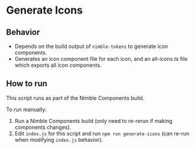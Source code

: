 # Generate Icons

## Behavior

- Depends on the build output of `nimble-tokens` to generate icon components.
- Generates an icon component file for each icon, and an all-icons.ts file which exports all icon components.

## How to run

This script runs as part of the Nimble Components build.

To run manually:

1. Run a Nimble Components build (only need to re-rerun if making components changes).
2. Edit `index.js` for this script and run `npm run generate-icons` (can re-run when modifying `index.js` behavior).
